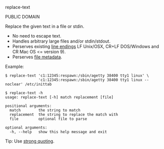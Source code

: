 replace-text

PUBLIC DOMAIN

Replace the given text in a file or stdin.

* No need to escape text.
* Handles arbitrary large files and/or stdin/stdout.
* Perserves existing [line endings](https://en.wikipedia.org/wiki/Newline) LF Unix/OSX, CR+LF DOS/Windows and CR Mac OS <= version 9).
* Perserves [file metadata](https://docs.python.org/3/library/shutil.html#shutil.copystat).

Example:
```
$ replace-text 'c1:12345:respawn:/sbin/agetty 38400 tty1 linux' \
               'c1:12345:respawn:/sbin/agetty 38400 tty1 linux --noclear' /etc/inittab

$ replace-text -h
usage: replace-text [-h] match replacement [file]

positional arguments:
  match        the string to match
  replacement  the string to replace the match with
  file         optional file to parse

optional arguments:
  -h, --help   show this help message and exit
```

Tip: Use [strong quoting](http://wiki.bash-hackers.org/syntax/quoting).

